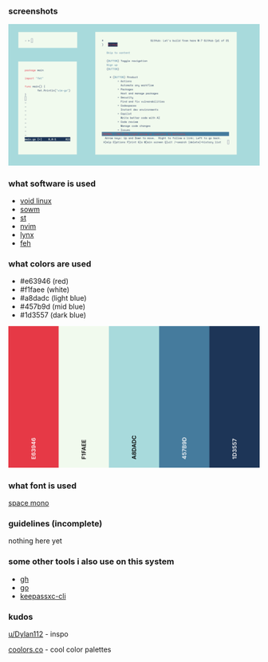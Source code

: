 ### screenshots

![screenshot](images/screenshot.png)

### what software is used

- [void linux](https://voidlinux.org/)
- [sowm](https://github.com/dylanaraps/sowm/)
- [st](https://st.suckless.org/)
- [nvim](https://github.com/neovim/neovim/)
- [lynx](https://lynx.invisible-island.net/)
- [feh](https://feh.finalrewind.org/)

### what colors are used

- #e63946 (red)
- #f1faee (white)
- #a8dadc (light blue)
- #457b9d (mid blue)
- #1d3557 (dark blue)

![colors](images/colors.png)

### what font is used

[space mono](https://github.com/googlefonts/spacemono)

### guidelines (incomplete)

nothing here yet

### some other tools i also use on this system

- [gh](https://cli.github.com/)
- [go](https://go.dev/)
- [keepassxc-cli](https://keepassxc.org/)

### kudos

[u/Dylan112](https://www.reddit.com/r/unixporn/comments/hzxe3i/sowm_oo) - inspo

[coolors.co](https://coolors.co/palette/e63946-f1faee-a8dadc-457b9d-1d3557) - cool color palettes
